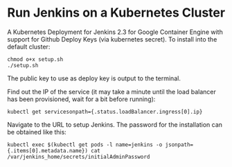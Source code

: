 # Run Jenkins on a Kubernetes Cluster

A Kubernetes Deployment for Jenkins 2.3 for Google Container Engine with support for Github Deploy Keys (via kubernetes secret). To install into the default cluster:

```
chmod o+x setup.sh
./setup.sh
```

The public key to use as deploy key is output to the terminal.

Find out the IP of the service (it may take a minute until the load balancer has been provisioned, wait for a bit before running):
```
kubectl get servicesonpath={.status.loadBalancer.ingress[0].ip}
``` 

Navigate to the URL to setup Jenkins. The password for the installation can be obtained like this:
```
kubectl exec $(kubectl get pods -l name=jenkins -o jsonpath={.items[0].metadata.name}) cat /var/jenkins_home/secrets/initialAdminPassword
``` 
